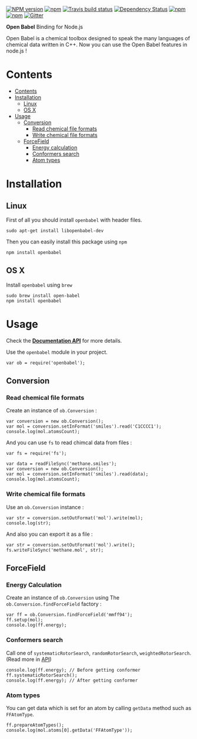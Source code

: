 [![NPM version](http://img.shields.io/npm/v/openbabel.svg?style=flat)](https://www.npmjs.org/package/openbabel) [![npm](https://img.shields.io/codacy/5720fd610c5345299f03eb7dd6fc6184.svg?style=flat)](https://www.codacy.com/public/netfars/openbabel-node) [![Travis build status](http://img.shields.io/travis/mohebifar/openbabel-node/master.svg?style=flat)](https://travis-ci.org/mohebifar/openbabel-node) [![Dependency Status](https://david-dm.org/mohebifar/openbabel-node.svg?style=flat)](https://david-dm.org/mohebifar/openbabel-node) [![npm](https://img.shields.io/npm/dm/openbabel.svg?style=flat)](https://www.npmjs.com/package/openbabel) [![npm](https://img.shields.io/npm/l/openbabel.svg?style=flat)](http://www.gnu.org/copyleft/gpl.html) [![Gitter](https://badges.gitter.im/Join%20Chat.svg)](https://gitter.im/mohebifar/openbabel-node?utm_source=badge&utm_medium=badge&utm_campaign=pr-badge&utm_content=badge)

**Open Babel** Binding for Node.js

Open Babel is a chemical toolbox designed to speak the many languages of chemical data written in C++. Now you can use the Open Babel features in node.js !

<h1 id="contents">Contents</h1>

* [Contents](#contents)
* [Installation](#installation)
    * [Linux](#linux)
    * [OS X](#osx)
* [Usage](#usage)
    * [Conversion](#usage-conversion)
        * [Read chemical file formats](#usage-conversion-read-chemical-file-formats)
        * [Write chemical file formats](#usage-conversion-write-chemical-file-formats)
    * [ForceField](#usage-forcefield)
        * [Energy calculation](#usage-forcefield-energy-calculation)
        * [Conformers search](#usage-forcefield-conformers-search)
        * [Atom types](#atom-types)


<h1 id="installation">Installation</h1>

<h2 id="linux">Linux</h2>

First of all you should install `openbabel` with header files.

    sudo apt-get install libopenbabel-dev

Then you can easily install this package using `npm`

    npm install openbabel
    
<h2 id="linux">OS X</h2>

Install `openbabel` using `brew`

    sudo brew install open-babel
    npm install openbabel

<h1 id="usage">Usage</h1>

Check the **[Documentation API](http://mohebifar.github.io/openbabel-node/api/)** for more details.

Use the `openbabel` module in your project.

    var ob = require('openbabel');
    

<h2 id="usage-conversion">Conversion</h2>

<h3 id="usage-conversion-read-chemical-file-formats">Read chemical file formats</h3>

Create an instance of `ob.Conversion` :

    var conversion = new ob.Conversion();
    var mol = conversion.setInFormat('smiles').read('C1CCCC1');
    console.log(mol.atomsCount);
    
And you can use `fs` to read chimcal data from files :
    
    var fs = require('fs');
    
    var data = readFileSync('methane.smiles');
    var conversion = new ob.Conversion();
    var mol = conversion.setInFormat('smiles').read(data);
    console.log(mol.atomsCount);
    
<h3 id="usage-conversion-write-chemical-file-formats">Write chemical file formats</h3>

Use an `ob.Conversion` instance :

    var str = conversion.setOutFormat('mol').write(mol);
    console.log(str);
    
And also you can export it as a file :

    var str = conversion.setOutFormat('mol').write();
    fs.writeFileSync('methane.mol', str);

<h2 id="usage-forcefield">ForceField</h2>

<h3 id="usage-forcefield-energy-calculation">Energy Calculation</h3>

Create an instance of `ob.Conversion` using The `ob.Conversion.findForceField` factory :

    var ff = ob.Conversion.findForceField('mmff94');
    ff.setup(mol);
    console.log(ff.energy);
    
<h3 id="usage-forcefield-conformers-search">Conformers search</h3>

Call one of `systematicRotorSearch`, `randomRotorSearch`, `weightedRotorSearch`. (Read more in [API](http://mohebifar.github.io/openbabel-node/api/))

    console.log(ff.energy); // Before getting conformer
    ff.systematicRotorSearch();
    console.log(ff.energy); // After getting conformer
    
<h3 id="atom-types">Atom types</h3>

You can get data which is set for an atom by calling `getData` method such as `FFAtomType`.

    ff.prepareAtomTypes();
    console.log(mol.atoms[0].getData('FFAtomType'));
